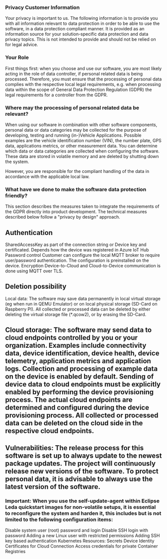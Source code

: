 ### Privacy Customer Information

Your privacy is important to us. The following information is to provide you with all information relevant to data protection in order to be able to use the software, in a data protection compliant manner. It is provided as an information source for your solution-specific data protection and data privacy topics. This is not intended to provide and should not be relied on for legal advice.

### Your Role

First things first: when you choose and use our software, you are most likely acting in the role of data controller, if personal related data is being processed. Therefore, you must ensure that the processing of personal data complies with the respective local legal requirements, e.g. when processing data within the scope of General Data Protection Regulation (GDPR) the legal requirements for a controller from the GDPR.

### Where may the processing of personal related data be relevant?

When using our software in combination with other software components, personal data or data categories may be collected for the purpose of developing, testing and running (in-)Vehicle Applications. Possible examples are the vehicle identification number (VIN), the number plate, GPS data, applications metrics, or other measurement data. You can determine which data or data categories are collected when configuring the software. These data are stored in volatile memory and are deleted by shutting down the system.

However, you are responsible for the compliant handling of the data in accordance with the applicable local law.

### What have we done to make the software data protection friendly?

This section describes the measures taken to integrate the requirements of the GDPR directly into product development. The technical measures described below follow a "privacy by design" approach.

## Authentication
SharedAccessKey as part of the connection string or
Device key and certificated. Depends how the device was registered in Azure IoT Hub
Password control
Customer can configure the local MQTT broker to require user/password authentication. The configuration is preinstalled on the device.
Encryption
Device-to-Cloud and Cloud-to-Device communication is done using MQTT over TLS.
## Deletion possibility
Local data: The software may save data permanently in local virtual storage (eg when run in QEMU Emulator) or on local physical storage (SD-Card on Raspberry PI). All collected or processed data can be deleted by either deleting the virtual storage file (\*.qcow2), or by erasing the SD-Card.

## Cloud storage: The software may send data to cloud endpoints controlled by you or your organization. Examples include connectivity data, device identification, device health, device telemetry, application metrics and application logs. Collection and processing of example data on the device is enabled by default. Sending of device data to cloud endpoints must be explicitly enabled by performing the device provisioning process. The actual cloud endpoints are determined and configured during the device provisioning process. All collected or processed data can be deleted on the cloud side in the respective cloud endpoints.

## Vulnerabilities: The release process for this software is set up to always update to the newest package updates. The project will continuously release new versions of the software. To protect personal data, it is advisable to always use the latest version of the software.

### Important: When you use the self-update-agent within Eclipse Leda quickstart images for non-volatile setups, it is essential to reconfigure the system and harden it, this includes but is not limited to the following configuration items:

Disable system user (root) password and login
Disable SSH login with password
Adding a new Linux user with restricted permissions
Adding SSH key based authentication
Kubernetes Resources: Secrets
Device Identity Certificates for Cloud Connection
Access credentials for private Container Registries
